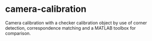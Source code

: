 # camera-calibration
Camera calibration with a checker calibration object by use of corner detection, correspondence matching and a MATLAB toolbox for comparison.
